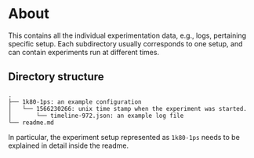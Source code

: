 # About 

This contains all the individual experimentation data, e.g., logs, pertaining
specific setup. Each subdirectory usually corresponds to one setup, and can
contain experiments run at different times. 

## Directory structure 

```
.
├── 1k80-1ps: an example configuration 
│   └── 1566230266: unix time stamp when the experiment was started. 
│       └── timeline-972.json: an example log file 
└── readme.md
```

In particular, the experiment setup represented as `1k80-1ps` needs to be
explained in detail inside the readme. 